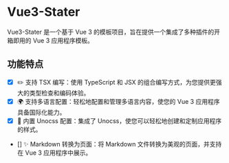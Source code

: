 # Vue3-Stater

Vue3-Stater 是一个基于 Vue 3 的模板项目，旨在提供一个集成了多种插件的开箱即用的 Vue 3 应用程序模板。

## 功能特点

- [x] ✏️ 支持 TSX 编写：使用 TypeScript 和 JSX 的组合编写方式，为您提供更强大的类型检查和编码体验。
- [x] 🌍 支持多语言配置：轻松地配置和管理多语言内容，使您的 Vue 3 应用程序具备国际化能力。
- [x] 🎨 内置 Unocss 配置：集成了 Unocss，使您可以轻松地创建和定制应用程序的样式。
- [] ✨ Markdown 转换为页面：将 Markdown 文件转换为美观的页面，并支持在 Vue 3 应用程序中展示。

